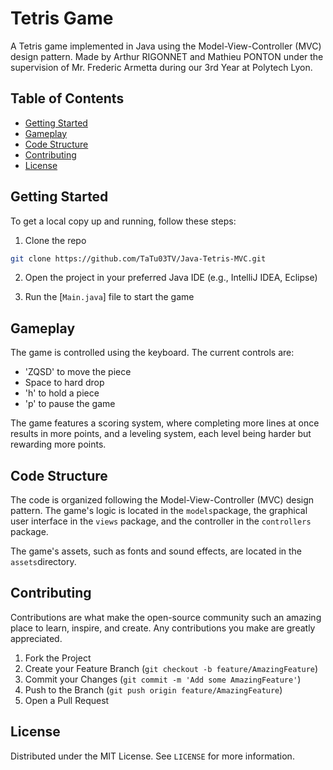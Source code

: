 # Tetris Game

A Tetris game implemented in Java using the Model-View-Controller (MVC) design pattern.
Made by Arthur RIGONNET and Mathieu PONTON under the supervision of Mr. Frederic Armetta during our 3rd Year at Polytech Lyon.

## Table of Contents

- [Getting Started](#getting-started)
- [Gameplay](#gameplay)
- [Code Structure](#code-structure)
- [Contributing](#contributing)
- [License](#license)

## Getting Started

To get a local copy up and running, follow these steps:

1. Clone the repo
```sh
git clone https://github.com/TaTu03TV/Java-Tetris-MVC.git
```
2. Open the project in your preferred Java IDE (e.g., IntelliJ IDEA, Eclipse)

3. Run the [`Main.java`] file to start the game

## Gameplay

The game is controlled using the keyboard. The current controls are:

- 'ZQSD' to move the piece
- Space to hard drop
- 'h' to hold a piece
- 'p' to pause the game

The game features a scoring system, where completing more lines at once results in more points, and a leveling system, each level being harder but rewarding more points.

## Code Structure

The code is organized following the Model-View-Controller (MVC) design pattern. The game's logic is located in the `models`package, the graphical user interface in the `views` package, and the controller in the `controllers` package.

The game's assets, such as fonts and sound effects, are located in the `assets`directory.

## Contributing

Contributions are what make the open-source community such an amazing place to learn, inspire, and create. Any contributions you make are greatly appreciated.

1. Fork the Project
2. Create your Feature Branch (`git checkout -b feature/AmazingFeature`)
3. Commit your Changes (`git commit -m 'Add some AmazingFeature'`)
4. Push to the Branch (`git push origin feature/AmazingFeature`)
5. Open a Pull Request

## License

Distributed under the MIT License. See `LICENSE` for more information.
